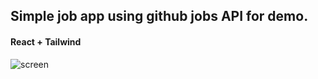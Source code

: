 ## Simple job app using github jobs API for demo.

#### React + Tailwind

![screen](https://i.gyazo.com/392aed2a4b057c1f75e613d249a18e26.png)

